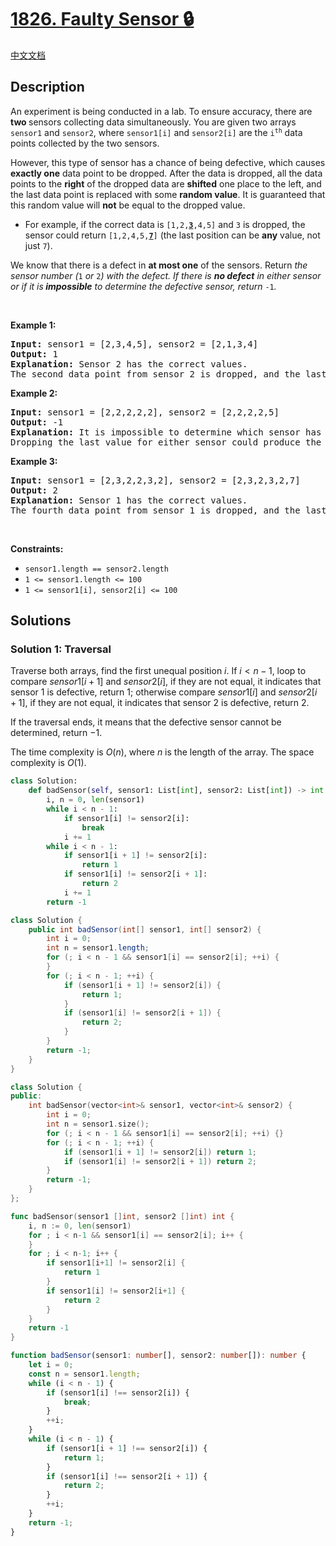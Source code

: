 # [1826. Faulty Sensor 🔒](https://leetcode.com/problems/faulty-sensor)

[中文文档](/solution/1800-1899/1826.Faulty%20Sensor/README.md)

<!-- tags:Array,Two Pointers -->

<!-- difficulty:Easy -->

## Description

<p>An experiment is being conducted in a lab. To ensure accuracy, there are<strong> two </strong>sensors collecting data simultaneously. You are given two arrays <code>sensor1</code> and <code>sensor2</code>, where <code>sensor1[i]</code> and <code>sensor2[i]</code> are the <code>i<sup>th</sup></code> data points collected by the two sensors.</p>

<p>However, this type of sensor has a chance of being defective, which causes <strong>exactly one</strong> data point to be dropped. After the data is dropped, all the data points to the <strong>right</strong> of the dropped data are <strong>shifted</strong> one place to the left, and the last data point is replaced with some <strong>random value</strong>. It is guaranteed that this random value will <strong>not</strong> be equal to the dropped value.</p>

<ul>
	<li>For example, if the correct data is <code>[1,2,<u><strong>3</strong></u>,4,5]</code> and <code>3</code> is dropped, the sensor could return <code>[1,2,4,5,<u><strong>7</strong></u>]</code> (the last position can be <strong>any</strong> value, not just <code>7</code>).</li>
</ul>

<p>We know that there is a defect in <strong>at most one</strong> of the sensors. Return <em>the sensor number (</em><code>1</code><em> or </em><code>2</code><em>) with the defect. If there is <strong>no defect</strong> in either sensor or if it is<strong> impossible</strong> to determine the defective sensor, return </em><code>-1</code><em>.</em></p>

<p>&nbsp;</p>
<p><strong class="example">Example 1:</strong></p>

<pre>
<strong>Input:</strong> sensor1 = [2,3,4,5], sensor2 = [2,1,3,4]
<strong>Output:</strong> 1
<strong>Explanation:</strong> Sensor 2 has the correct values.
The second data point from sensor 2 is dropped, and the last value of sensor 1 is replaced by a 5.
</pre>

<p><strong class="example">Example 2:</strong></p>

<pre>
<strong>Input:</strong> sensor1 = [2,2,2,2,2], sensor2 = [2,2,2,2,5]
<strong>Output:</strong> -1
<strong>Explanation:</strong> It is impossible to determine which sensor has a defect.
Dropping the last value for either sensor could produce the output for the other sensor.
</pre>

<p><strong class="example">Example 3:</strong></p>

<pre>
<strong>Input:</strong> sensor1 = [2,3,2,2,3,2], sensor2 = [2,3,2,3,2,7]
<strong>Output:</strong> 2
<strong>Explanation: </strong>Sensor 1 has the correct values.
The fourth data point from sensor 1 is dropped, and the last value of sensor 1 is replaced by a 7.
</pre>

<p>&nbsp;</p>
<p><strong>Constraints:</strong></p>

<ul>
	<li><code>sensor1.length == sensor2.length</code></li>
	<li><code>1 &lt;= sensor1.length &lt;= 100</code></li>
	<li><code>1 &lt;= sensor1[i], sensor2[i] &lt;= 100</code></li>
</ul>

## Solutions

### Solution 1: Traversal

Traverse both arrays, find the first unequal position $i$. If $i \lt n - 1$, loop to compare $sensor1[i + 1]$ and $sensor2[i]$, if they are not equal, it indicates that sensor $1$ is defective, return $1$; otherwise compare $sensor1[i]$ and $sensor2[i + 1]$, if they are not equal, it indicates that sensor $2$ is defective, return $2$.

If the traversal ends, it means that the defective sensor cannot be determined, return $-1$.

The time complexity is $O(n)$, where $n$ is the length of the array. The space complexity is $O(1)$.

<!-- tabs:start -->

```python
class Solution:
    def badSensor(self, sensor1: List[int], sensor2: List[int]) -> int:
        i, n = 0, len(sensor1)
        while i < n - 1:
            if sensor1[i] != sensor2[i]:
                break
            i += 1
        while i < n - 1:
            if sensor1[i + 1] != sensor2[i]:
                return 1
            if sensor1[i] != sensor2[i + 1]:
                return 2
            i += 1
        return -1
```

```java
class Solution {
    public int badSensor(int[] sensor1, int[] sensor2) {
        int i = 0;
        int n = sensor1.length;
        for (; i < n - 1 && sensor1[i] == sensor2[i]; ++i) {
        }
        for (; i < n - 1; ++i) {
            if (sensor1[i + 1] != sensor2[i]) {
                return 1;
            }
            if (sensor1[i] != sensor2[i + 1]) {
                return 2;
            }
        }
        return -1;
    }
}
```

```cpp
class Solution {
public:
    int badSensor(vector<int>& sensor1, vector<int>& sensor2) {
        int i = 0;
        int n = sensor1.size();
        for (; i < n - 1 && sensor1[i] == sensor2[i]; ++i) {}
        for (; i < n - 1; ++i) {
            if (sensor1[i + 1] != sensor2[i]) return 1;
            if (sensor1[i] != sensor2[i + 1]) return 2;
        }
        return -1;
    }
};
```

```go
func badSensor(sensor1 []int, sensor2 []int) int {
	i, n := 0, len(sensor1)
	for ; i < n-1 && sensor1[i] == sensor2[i]; i++ {
	}
	for ; i < n-1; i++ {
		if sensor1[i+1] != sensor2[i] {
			return 1
		}
		if sensor1[i] != sensor2[i+1] {
			return 2
		}
	}
	return -1
}
```

```ts
function badSensor(sensor1: number[], sensor2: number[]): number {
    let i = 0;
    const n = sensor1.length;
    while (i < n - 1) {
        if (sensor1[i] !== sensor2[i]) {
            break;
        }
        ++i;
    }
    while (i < n - 1) {
        if (sensor1[i + 1] !== sensor2[i]) {
            return 1;
        }
        if (sensor1[i] !== sensor2[i + 1]) {
            return 2;
        }
        ++i;
    }
    return -1;
}
```

<!-- tabs:end -->

<!-- end -->
